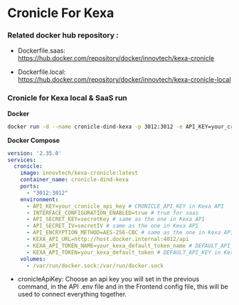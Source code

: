 # Cronicle For Kexa

### Related docker hub repository :

- Dockerfile.saas: https://hub.docker.com/repository/docker/innovtech/kexa-cronicle

- Dockerfile.local: https://hub.docker.com/repository/docker/innovtech/kexa-cronicle-local

### Cronicle for Kexa local & SaaS run

**Docker**
```bash
docker run -d --name cronicle-dind-kexa -p 3012:3012 -e API_KEY=your_cronicle_api_key -e INTERFACE_CONFIGURATION_ENABLED=true -e API_SECRET_KEY=secretKey -e API_SECRET_IV=secretIV -e API_ENCRYPTION_METHOD=AES-256-CBC -e KEXA_API_URL=http://host.docker.internal:4012/api -e KEXA_API_TOKEN_NAME=your_kexa_default_token_name -e KEXA_API_TOKEN=your_kexa_default_token -v /var/run/docker.sock:/var/run/docker.sock innovtech/kexa-cronicle-local:latest
```

**Docker Compose**
```yaml
version: '2.35.0'
services:
  cronicle:
    image: innovtech/kexa-cronicle:latest
    container_name: cronicle-dind-kexa
    ports:
      - "3012:3012"
    environment:
      - API_KEY=your_cronicle_api_key # CRONICLE_API_KEY in Kexa API
      - INTERFACE_CONFIGURATION_ENABLED=true # true for saas
      - API_SECRET_KEY=secretKey # same as the one in Kexa API
      - API_SECRET_IV=secretIV # same as the one in Kexa API
      - API_ENCRYPTION_METHOD=AES-256-CBC # same as the one in Kexa API
      - KEXA_API_URL=http://host.docker.internal:4012/api
      - KEXA_API_TOKEN_NAME=your_kexa_default_token_name # DEFAULT_API_KEY_NAME in Kexa API
      - KEXA_API_TOKEN=your_kexa_default_token # DEFAULT_API_KEY in Kexa API
    volumes:
      - /var/run/docker.sock:/var/run/docker.sock
```
- cronicleApiKey: Choose an api key you will set in the previous command, in the API .env file and in the Frontend config file, this will be used to connect everything together.
